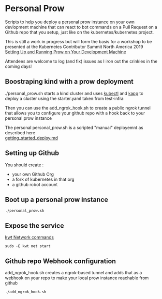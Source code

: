 # Personal Prow

Scripts to help you deploy a personal prow instance on your own devlopment machine that can react to bot commands on a Pull Request on a Github repo that you setup, just like on the kubernetes/kubernetes project.

This is still a work in progress but will form the basis for a workshop to be presented
at the Kubernetes Contributor Summit North America 2019 [Setting Up and Running Prow on Your Development Machine](https://kcsna2019.sched.com/speaker/robkielty)

Attendees are welcome to log (and fix) issues as I iron out the crinkles in the coming days!

## Boostraping kind with a prow deployment

./personal_prow.sh starts a kind cluster and uses [kubectl](https://kubernetes.io/docs/tasks/tools/install-kubectl/) and  [kapp](https://get-kapp.io/) to deploy a cluster using the starter.yaml taken from test-infra

Then you can use the add_ngrok_hook.sh to create a public ngrok tunnel that allows you
to configure your github repo with a hook back to your personal prow instance

The personal personal_prow.sh is a scripted "manual" deployemnt as described here  
[getting_started_deploy.md](https://github.com/kubernetes/test-infra/blob/master/prow/getting_started_deploy.md)

## Setting up Github

You should create :

- your own Github Org
- a fork of kubernetes in that org
- a github robot account

## Boot up a personal prow instance

 ```./personal_prow.sh```

## Expose the service

[kwt Network commands](https://github.com/k14s/kwt/blob/master/docs/network.md)

 ```sudo -E kwt net start```

## Github repo Webhook configuration

add_ngrok_hook.sh creates a ngrok-based tunnel and adds that as a webhook on your repo to make your local prow instance reachable from github

 ```./add_ngrok_hook.sh```
